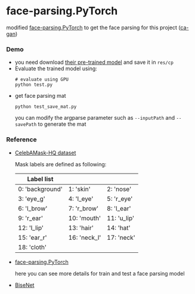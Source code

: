 # face-parsing.PyTorch

modified [face-parsing.PyTorch](https://github.com/zllrunning/face-parsing.PyTorch) to get the face parsing
for this project ([ca-gan](https://github.com/jehovahxu/ca-gan))

### Demo
- you need download [their pre-trained model](https://drive.google.com/open?id=154JgKpzCPW82qINcVieuPH3fZ2e0P812) and save it in `res/cp`
- Evaluate the trained model using:
    ```shell script
    # evaluate using GPU
    python test.py
    ```
- get face parsing mat
    ```shell script
    python test_save_mat.py
    ```
  you can modify the argparse parameter such as `--inputPath` and `--savePath` to generate the mat

### Reference
- [CelebAMask-HQ dataset](https://github.com/switchablenorms/CelebAMask-HQ) 
    
    Mask labels are defined as following:
    
    | Label list | | |
    | ------------ | ------------- | ------------ |
    | 0: 'background' | 1: 'skin' | 2: 'nose' |
    | 3: 'eye_g' | 4: 'l_eye' | 5: 'r_eye' |
    | 6: 'l_brow' | 7: 'r_brow' | 8: 'l_ear' |
    | 9: 'r_ear' | 10: 'mouth' | 11: 'u_lip' |
    | 12: 'l_lip' | 13: 'hair' | 14: 'hat' |
    | 15: 'ear_r' | 16: 'neck_l' | 17: 'neck' |
    | 18: 'cloth' | | |
- [face-parsing.PyTorch](https://github.com/zllrunning/face-parsing.PyTorch) 
    
    here you can see more details for train and test a face parsing model 
- [BiseNet](https://github.com/CoinCheung/BiSeNet)